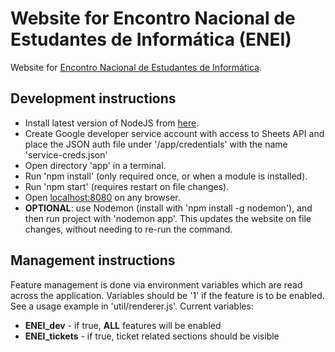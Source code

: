 # Website for Encontro Nacional de Estudantes de Informática (ENEI)
Website for [Encontro Nacional de Estudantes de Informática](https://www.enei.pt).

## Development instructions

- Install latest version of NodeJS from [here](https://nodejs.org/en/).
- Create Google developer service account with access to Sheets API and place the JSON auth file under '/app/credentials' with the name 'service-creds.json'
- Open directory 'app' in a terminal.
- Run 'npm install' (only required once, or when a module is installed).
- Run 'npm start' (requires restart on file changes).
- Open [localhost:8080](http://localhost:8080) on any browser.
- **OPTIONAL**: use Nodemon (install with 'npm install -g nodemon'), and then run project with 'nodemon app'. This updates the website on file changes, without needing to re-run the command.

## Management instructions

Feature management is done via environment variables which are read across the application. Variables should be '1' if the feature is to be enabled. See a usage example in 'util/renderer.js'. Current variables:
- **ENEI_dev** - if true, **ALL** features will be enabled
- **ENEI_tickets** - if true, ticket related sections should be visible
